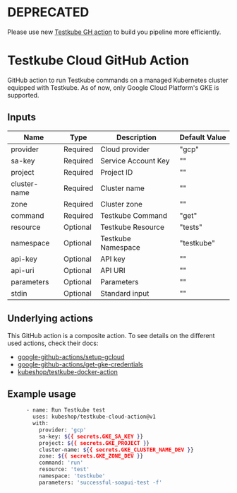# DEPRECATED
Please use new [Testkube GH action](https://github.com/marketplace/actions/install-testkube) to build you pipeline more efficiently. 
# Testkube Cloud GitHub Action

GitHub action to run Testkube commands on a managed Kubernetes cluster equipped with Testkube.
As of now, only Google Cloud Platform's GKE is supported.

## Inputs

| Name | Type | Description | Default Value |
| ---- | ---- | ----------- | ------------- |
| provider | Required | Cloud provider | "gcp" |
| sa-key | Required | Service Account Key | "" |
| project | Required | Project ID | "" |
| cluster-name | Required | Cluster name | "" |
| zone | Required | Cluster zone | "" |
| command | Required | Testkube Command | "get" |
| resource | Optional | Testkube Resource | "tests" |
| namespace | Optional | Testkube Namespace | "testkube" |
| api-key | Optional | API key | "" |
| api-uri | Optional | API URI | "" |
| parameters | Optional | Parameters | "" |
| stdin | Optional | Standard input | "" |

## Underlying actions

This GitHub action is a composite action. To see details on the different used actions, check their docs:

* [google-github-actions/setup-gcloud](https://github.com/google-github-actions/setup-gcloud)
* [google-github-actions/get-gke-credentials](https://github.com/google-github-actions/get-gke-credentials)
* [kubeshop/testkube-docker-action](https://github.com/kubeshop/testkube-docker-action)

## Example usage

```sh
      - name: Run Testkube test
        uses: kubeshop/testkube-cloud-action@v1
        with:
          provider: 'gcp'
          sa-key: ${{ secrets.GKE_SA_KEY }}
          project: ${{ secrets.GKE_PROJECT }}
          cluster-name: ${{ secrets.GKE_CLUSTER_NAME_DEV }}
          zone: ${{ secrets.GKE_ZONE_DEV }}
          command: 'run'
          resource: 'test'
          namespace: 'testkube'
          parameters: 'successful-soapui-test -f'
```
